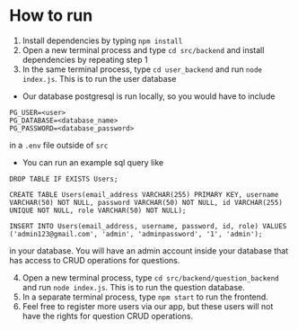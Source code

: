 # How to run

1. Install dependencies by typing `npm install`
2. Open a new terminal process and type `cd src/backend` and install dependencies by repeating step 1
3. In the same terminal process, type `cd user_backend` and run `node index.js`. This is to run the user database
  - Our database postgresql is run locally, so you would have to include 
  ```
  PG_USER=<user>
  PG_DATABASE=<database_name>
  PG_PASSWORD=<database_password>
  ```
  in a `.env` file outside of `src`
  - You can run an example sql query like 
  ```
  DROP TABLE IF EXISTS Users;

  CREATE TABLE Users(email_address VARCHAR(255) PRIMARY KEY, username VARCHAR(50) NOT NULL, password VARCHAR(50) NOT NULL, id VARCHAR(255) UNIQUE NOT NULL, role VARCHAR(50) NOT NULL);

  INSERT INTO Users(email_address, username, password, id, role) VALUES ('admin123@gmail.com', 'admin', 'adminpassword', '1', 'admin');

  ```
  in your database. You will have an admin account inside your database that has access to CRUD operations for questions.

4. Open a new terminal process, type `cd src/backend/question_backend` and run `node index.js`. This is to run the question database.
5. In a separate terminal process, type `npm start` to run the frontend.
6. Feel free to register more users via our app, but these users will not have the rights for question CRUD operations.

